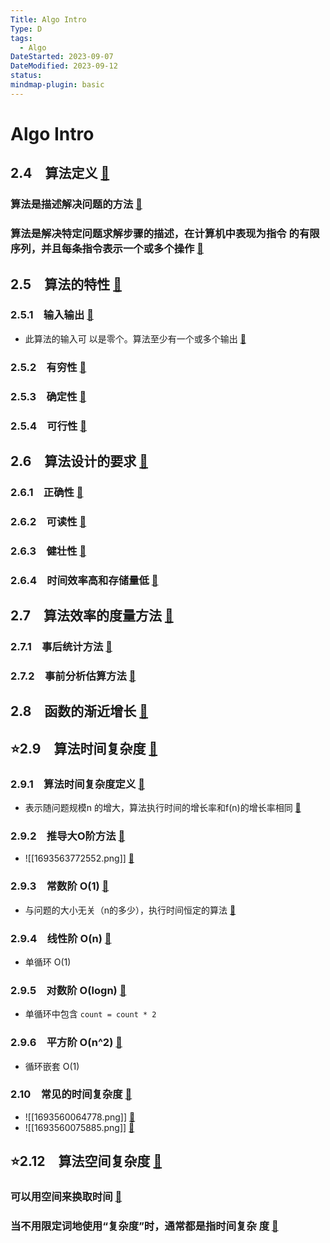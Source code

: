 ```yaml
---
Title: Algo Intro
Type: D
tags:
  - Algo
DateStarted: 2023-09-07
DateModified: 2023-09-12
status: 
mindmap-plugin: basic
---
```


# Algo Intro

## 2.4　算法定义 [📌](obsidian://jump-to-pdf?id=DHDS&annotate=00e5df13-0858-bf98)

### 算法是描述解决问题的方法 [📌](obsidian://jump-to-pdf?id=DHDS&annotate=9a8488be-fdf3-f2e6)

### 算法是解决特定问题求解步骤的描述，在计算机中表现为指令 的有限序列，并且每条指令表示一个或多个操作 [📌](obsidian://jump-to-pdf?id=DHDS&annotate=98205695-ebe2-e484)

## 2.5　算法的特性 [📌](obsidian://jump-to-pdf?id=DHDS&annotate=f10c032a-75be-2f9d)

### 2.5.1　输入输出 [📌](obsidian://jump-to-pdf?id=DHDS&annotate=2d688784-fbe0-8535)
- 此算法的输入可 以是零个。算法至少有一个或多个输出 [📌](obsidian://jump-to-pdf?id=DHDS&annotate=2adceba3-d9ca-0425)

### 2.5.2　有穷性 [📌](obsidian://jump-to-pdf?id=DHDS&annotate=f56207ec-ce21-e28f)

### 2.5.3　确定性 [📌](obsidian://jump-to-pdf?id=DHDS&annotate=eaaabd5e-d412-934a)

### 2.5.4　可行性 [📌](obsidian://jump-to-pdf?id=DHDS&annotate=c99e61bc-8f6a-e0f0)

## 2.6　算法设计的要求 [📌](obsidian://jump-to-pdf?id=DHDS&annotate=677f6cc2-20fe-ab1b)

### 2.6.1　正确性 [📌](obsidian://jump-to-pdf?id=DHDS&annotate=9afcae48-8135-fc7e)

### 2.6.2　可读性 [📌](obsidian://jump-to-pdf?id=DHDS&annotate=c533f1c3-102d-7311)

### 2.6.3　健壮性 [📌](obsidian://jump-to-pdf?id=DHDS&annotate=643b2d2e-0729-78e6)

### 2.6.4　时间效率高和存储量低 [📌](obsidian://jump-to-pdf?id=DHDS&annotate=20c6b2c2-84b3-fae3)

## 2.7　算法效率的度量方法 [📌](obsidian://jump-to-pdf?id=DHDS&annotate=8987c769-1c33-06e7)

### 2.7.1　事后统计方法 [📌](obsidian://jump-to-pdf?id=DHDS&annotate=0a3572f0-b39d-fd7e)

### 2.7.2　事前分析估算方法 [📌](obsidian://jump-to-pdf?id=DHDS&annotate=b5eb4502-db6a-0648)

## 2.8　函数的渐近增长 [📌](obsidian://jump-to-pdf?id=DHDS&annotate=4d30739a-295e-6d2b)

## ⭐2.9　算法时间复杂度 [📌](obsidian://jump-to-pdf?id=DHDS&annotate=322c8b5f-0475-0344)

### 2.9.1　算法时间复杂度定义 [📌](obsidian://jump-to-pdf?id=DHDS&annotate=272b35b1-2a4e-9be7)
- 表示随问题规模n 的增大，算法执行时间的增长率和f(n)的增长率相同 [📌](obsidian://jump-to-pdf?id=DHDS&annotate=3381c434-6127-0aee)

### 2.9.2　推导大O阶方法 [📌](obsidian://jump-to-pdf?id=DHDS&annotate=568f8d47-ff93-ceb1)
- ![[1693563772552.png]] [📌](obsidian://jump-to-pdf?id=DHDS&annotate=124c41e2-6f60-e976)

### 2.9.3　常数阶 O(1) [📌](obsidian://jump-to-pdf?id=DHDS&annotate=6e8200f0-58c5-91df)
- 与问题的大小无关（n的多少），执行时间恒定的算法 [📌](obsidian://jump-to-pdf?id=DHDS&annotate=0e993e55-4c87-67b8)

### 2.9.4　线性阶 O(n) [📌](obsidian://jump-to-pdf?id=DHDS&annotate=0040da10-57aa-32fe)
- 单循环 O(1)

### 2.9.5　对数阶 O(logn) [📌](obsidian://jump-to-pdf?id=DHDS&annotate=8defdea2-bcc5-8537)
- 单循环中包含 `count = count * 2`

### 2.9.6　平方阶 O(n^2) [📌](obsidian://jump-to-pdf?id=DHDS&annotate=14143c11-d50b-0d70)
- 循环嵌套 O(1)

### 2.10　常见的时间复杂度 [📌](obsidian://jump-to-pdf?id=DHDS&annotate=369b3ede-2c45-70f7)
- ![[1693560064778.png]] [📌](obsidian://jump-to-pdf?id=DHDS&annotate=7d6b6432-b4c8-e9f4)
- ![[1693560075885.png]] [📌](obsidian://jump-to-pdf?id=DHDS&annotate=55ad8947-50ca-612f)

## ⭐2.12　算法空间复杂度 [📌](obsidian://jump-to-pdf?id=DHDS&annotate=b43ee08d-2dcd-cef7)

### 可以用空间来换取时间 [📌](obsidian://jump-to-pdf?id=DHDS&annotate=947fcda4-ca67-1684)

### 当不用限定词地使用“复杂度”时，通常都是指时间复杂 度 [📌](obsidian://jump-to-pdf?id=DHDS&annotate=1adff5a5-71b5-bf47)